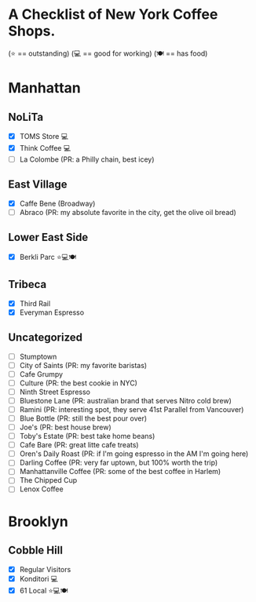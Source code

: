 # A Checklist of New York Coffee Shops.

(:star: == outstanding)
(💻 == good for working)
(🍽 == has food)

# Manhattan

## NoLiTa

- [x] TOMS Store 💻
- [x] Think Coffee 💻
- [ ] La Colombe (PR: a Philly chain, best icey)

## East Village

- [x] Caffe Bene (Broadway)
- [ ] Abraco (PR: my absolute favorite in the city, get the olive oil bread)

## Lower East Side

- [x] Berkli Parc ⭐💻🍽

## Tribeca

- [x] Third Rail
- [x] Everyman Espresso

## Uncategorized

- [ ] Stumptown
- [ ] City of Saints (PR: my favorite baristas)
- [ ] Cafe Grumpy
- [ ] Culture (PR: the best cookie in NYC)
- [ ] Ninth Street Espresso
- [ ] Bluestone Lane (PR: australian brand that serves Nitro cold brew)
- [ ] Ramini (PR: interesting spot, they serve 41st Parallel from Vancouver)
- [ ] Blue Bottle (PR: still the best pour over)
- [ ] Joe's (PR: best house brew)
- [ ] Toby's Estate (PR: best take home beans)
- [ ] Cafe Bare (PR: great litte cafe treats)
- [ ] Oren's Daily Roast (PR: if I'm going espresso in the AM I'm going here)
- [ ] Darling Coffee (PR: very far uptown, but 100% worth the trip)
- [ ] Manhattanville Coffee (PR: some of the best coffee in Harlem)
- [ ] The Chipped Cup
- [ ] Lenox Coffee

# Brooklyn

## Cobble Hill

- [x] Regular Visitors
- [x] Konditori 💻
- [x] 61 Local ⭐💻🍽
